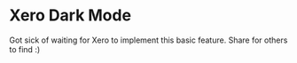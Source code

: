 # Xero Dark Mode
Got sick of waiting for Xero to implement this basic feature. Share for others to find :)
